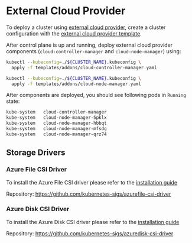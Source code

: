 # External Cloud Provider

To deploy a cluster using [external cloud provider](https://github.com/kubernetes-sigs/cloud-provider-azure), create a cluster configuration with the [external cloud provider template](https://raw.githubusercontent.com/kubernetes-sigs/cluster-api-provider-azure/master/templates/cluster-template-external-cloud-provider.yaml).

After control plane is up and running, deploy external cloud provider components (`cloud-controller-manager` and `cloud-node-manager`) using:

```bash
kubectl --kubeconfig=./${CLUSTER_NAME}.kubeconfig \
  apply -f templates/addons/cloud-controller-manager.yaml
```

```bash
kubectl --kubeconfig=./${CLUSTER_NAME}.kubeconfig \
  apply -f templates/addons/cloud-node-manager.yaml
```

After components are deployed, you should see following pods in `Running` state:

```bash
kube-system   cloud-controller-manager                                            1/1     Running   0          41s
kube-system   cloud-node-manager-5pklx                                            1/1     Running   0          26s
kube-system   cloud-node-manager-hbbqt                                            1/1     Running   0          30s
kube-system   cloud-node-manager-mfsdg                                            1/1     Running   0          39s
kube-system   cloud-node-manager-qrz74                                            1/1     Running   0          24s
```

## Storage Drivers

### Azure File CSI Driver

To install the Azure File CSI driver please refer to the [installation guide](https://github.com/kubernetes-sigs/azurefile-csi-driver/blob/master/docs/install-azurefile-csi-driver.md)

Repository: https://github.com/kubernetes-sigs/azurefile-csi-driver

### Azure Disk CSI Driver

To install the Azure Disk CSI driver please refer to the [installation guide](https://github.com/kubernetes-sigs/azuredisk-csi-driver/blob/master/docs/install-azuredisk-csi-driver.md)

Repository: https://github.com/kubernetes-sigs/azuredisk-csi-driver
